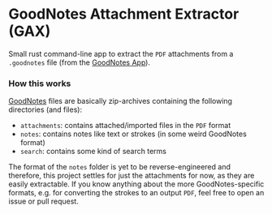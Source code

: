 # GoodNotes Attachment Extractor (GAX)
Small rust command-line app to extract the `PDF` attachments from a `.goodnotes` file
(from the [GoodNotes App](https://www.goodnotes.com/)).

### How this works
[GoodNotes](https://www.goodnotes.com/) files are basically zip-archives containing
the following directories (and files):
- `attachments`: contains attached/imported files in the `PDF` format
- `notes`: contains notes like text or strokes (in some weird GoodNotes format)
- `search`: contains some kind of search terms

The format of the `notes` folder is yet to be reverse-engineered and therefore, this project
settles for just the attachments for now, as they are easily extractable. If you know anything
about the more GoodNotes-specific formats, e.g. for converting the strokes to an output `PDF`,
feel free to open an issue or pull request.